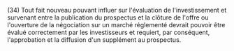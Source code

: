 (34) Tout fait nouveau pouvant influer sur l'évaluation de l'investissement et survenant entre la publication du prospectus et la clôture de l'offre ou l'ouverture de la négociation sur un marché réglementé devrait pouvoir être évalué correctement par les investisseurs et requiert, par conséquent, l'approbation et la diffusion d'un supplément au prospectus.